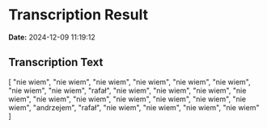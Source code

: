﻿# Transcription Result
**Date:** 2024-12-09 11:19:12

## Transcription Text

[
    "nie wiem",
    "nie wiem",
    "nie wiem",
    "nie wiem",
    "nie wiem",
    "nie wiem",
    "nie wiem",
    "nie wiem",
    "rafał",
    "nie wiem",
    "nie wiem",
    "nie wiem",
    "nie wiem",
    "nie wiem",
    "nie wiem",
    "nie wiem",
    "nie wiem",
    "nie wiem",
    "nie wiem",
    "andrzejem",
    "rafał",
    "nie wiem",
    "nie wiem",
    "nie wiem",
    "nie wiem"
]
